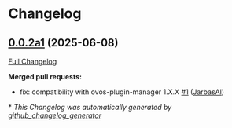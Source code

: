 # Changelog

## [0.0.2a1](https://github.com/OpenVoiceOS/ovos-solver-failure-plugin/tree/0.0.2a1) (2025-06-08)

[Full Changelog](https://github.com/OpenVoiceOS/ovos-solver-failure-plugin/compare/0.0.1...0.0.2a1)

**Merged pull requests:**

- fix: compatibility with ovos-plugin-manager 1.X.X [\#1](https://github.com/OpenVoiceOS/ovos-solver-failure-plugin/pull/1) ([JarbasAl](https://github.com/JarbasAl))



\* *This Changelog was automatically generated by [github_changelog_generator](https://github.com/github-changelog-generator/github-changelog-generator)*
